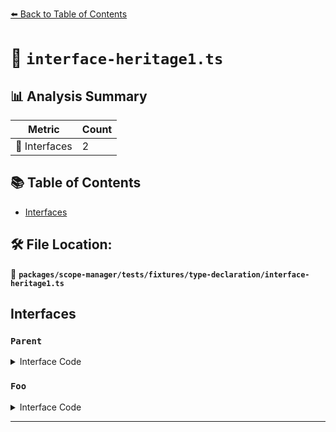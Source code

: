 [⬅️ Back to Table of Contents](../../../../../index.md)

# 📄 `interface-heritage1.ts`

## 📊 Analysis Summary

| Metric | Count |
|--------|-------|
| 📐 Interfaces | 2 |

## 📚 Table of Contents

- [Interfaces](#interfaces)

## 🛠️ File Location:
📂 **`packages/scope-manager/tests/fixtures/type-declaration/interface-heritage1.ts`**

## Interfaces

### `Parent`

<details><summary>Interface Code</summary>

```ts
interface Parent {}
```
</details>

### `Foo`

<details><summary>Interface Code</summary>

```ts
interface Foo extends Parent {}
```
</details>


---